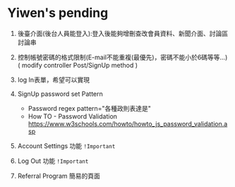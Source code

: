 # Yiwen's pending

1. 後臺介面(後台人員能登入):登入後能夠增刪查改會員資料、新聞介面、討論區討論串

2. 控制帳號密碼的格式限制(E-mail不能重複(最優先)，密碼不能小於6碼等等...)
    ( modify controller Post/SignUp method )

3. log In表單，希望可以實現

4. SignUp password set Pattern
    +  Password regex pattern="各種政則表達是"
    +  How TO - Password Validation 
       https://www.w3schools.com/howto/howto_js_password_validation.asp

4. Account Settings 功能 `!Important`

5. Log Out 功能 `!Important`

6. Referral Program 簡易的頁面



